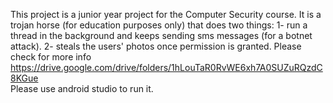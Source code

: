 This project is a junior year project for the Computer Security course. It is a trojan horse (for education purposes only) that does two things: 1- run a thread in the background and keeps sending sms messages (for a botnet attack). 2- steals the users' photos once permission is granted. Please check for more info https://drive.google.com/drive/folders/1hLouTaR0RvWE6xh7A0SUZuRQzdC8KGue <br /> Please use android studio to run it.
